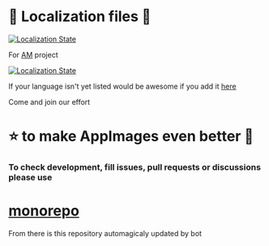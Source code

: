 # 🦉 Localization files 🦉
[![Localization State](https://hosted.weblate.org/widget/am/multi-auto.svg)](https://hosted.weblate.org/engage/am/)

For [AM](https://github.com/ivan-hc/AM) project

[![Localization State](https://hosted.weblate.org/widget/am/am/open-graph.png)](https://hosted.weblate.org/engage/am/)

If your language isn't yet listed would be awesome if you add it [here](https://hosted.weblate.org/new-lang/am/am/)

Come and join our effort
# ⭐ to make AppImages even better 🚀

### To check development, fill issues, pull requests or discussions please use

# [monorepo](https://github.com/AM-community/monorepo)
From there is this repository automagicaly updated by bot
